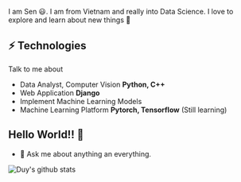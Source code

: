 <!-- 
<h2> 𝐇𝐞𝐥𝐥𝐨, it's me <DATA ANALYST/>! <img src="https://raw.githubusercontent.com/ABSphreak/ABSphreak/master/gifs/Hi.gif" width="30px"></h2>

<!-- <img align='right' src='https://user-images.githubusercontent.com/5713670/87202985-820dcb80-c2b6-11ea-9f56-7ec461c497c3.gif' width='200"'>

<!--  [![Website Badge](https://img.shields.io/badge/-@vonguyencaoduy-1ca0f1?style=flat-square&labelColor=1ca0f1&logo=Heroku&logoColor=white&link=https://vo-nguyen-cao-duy.herokuapp.com/)](https://vo-nguyen-cao-duy.herokuapp.com/) 
[![Linkedin Badge](https://img.shields.io/badge/-caoduy-blue?style=flat-square&logo=Linkedin&logoColor=white&link=https://www.linkedin.com/in/cao-duy-065a86189/)](https://www.linkedin.com/in/cao-duy-065a86189/) 
[![Gmail Badge](https://img.shields.io/badge/-vncduy@gmail.com-c14438?style=flat-square&logo=Gmail&logoColor=white&link=mailto:vncduy@gmail.com)](mailto:vncduy@gmail.com)
-->
I am Sen 😃. I am from Vietnam and really into Data Science. I love to explore and learn about new things 🏫
## ⚡ Technologies
Talk to me about
- Data Analyst, Computer Vision **Python, C++**
- Web Application **Django**
- Implement Machine Learning Models
- Machine Learning Platform **Pytorch, Tensorflow** (Still learning)

## Hello World!! 🤔
- 💬 Ask me about anything an everything.
<!-- - 🎯 Portfolio site: [Portfolio](https://vo-nguyen-cao-duy.herokuapp.com/)
- ⚡ Fun fact: Passionate about music.!-->

![Duy's github stats](https://github-readme-stats.vercel.app/api?username=tks1998&hide=[%22issues%22]&show_icons=true&theme=radical%50stats%20card&include_all_commits=True)

